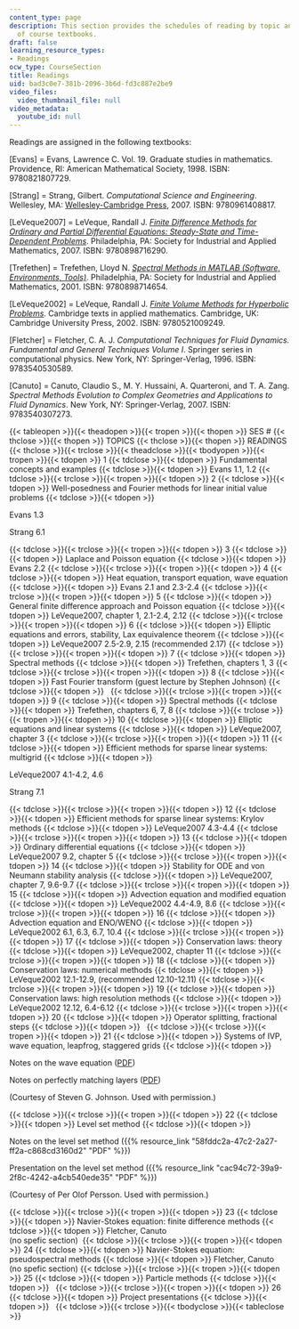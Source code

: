 ```yaml
---
content_type: page
description: This section provides the schedules of reading by topic and the list
  of course textbooks.
draft: false
learning_resource_types:
- Readings
ocw_type: CourseSection
title: Readings
uid: bad3c0e7-381b-2096-3b6d-fd3c887e2be9
video_files:
  video_thumbnail_file: null
video_metadata:
  youtube_id: null
---
```

Readings are assigned in the following textbooks:

\[Evans\] = Evans, Lawrence C. Vol. 19. Graduate studies in mathematics. Providence, RI: American Mathematical Society, 1998. ISBN: 9780821807729.

\[Strang\] = Strang, Gilbert. *Computational Science and Engineering*. Wellesley, MA: [Wellesley-Cambridge Press](http://www.wellesleycambridge.com/), 2007. ISBN: 9780961408817.

\[LeVeque2007\] = LeVeque, Randall J. [*Finite Difference Methods for Ordinary and Partial Differential Equations: Steady-State and Time-Dependent Problems*](https://epubs.siam.org/doi/book/10.1137/1.9780898717839). Philadelphia, PA: Society for Industrial and Applied Mathematics, 2007. ISBN: 9780898716290.

\[Trefethen\] = Trefethen, Lloyd N. [*Spectral Methods in MATLAB (Software, Environments, Tools)*](http://dx.doi.org/10.1137/1.9780898719598). Philadelphia, PA: Society for Industrial and Applied Mathematics, 2001. ISBN: 9780898714654.

\[LeVeque2002\] = LeVeque, Randall J. [*Finite Volume Methods for Hyperbolic Problems*](http://depts.washington.edu/clawpack/book.html). Cambridge texts in applied mathematics. Cambridge, UK: Cambridge University Press, 2002. ISBN: 9780521009249.

\[Fletcher\] = Fletcher, C. A. J. *Computational Techniques for Fluid Dynamics. Fundamental and General Techniques Volume I*. Springer series in computational physics. New York, NY: Springer-Verlag, 1996. ISBN: 9783540530589.

\[Canuto\] = Canuto, Claudio S., M. Y. Hussaini, A. Quarteroni, and T. A. Zang. *Spectral Methods Evolution to Complex Geometries and Applications to Fluid Dynamics*. New York, NY: Springer-Verlag, 2007. ISBN: 9783540307273.

{{< tableopen >}}{{< theadopen >}}{{< tropen >}}{{< thopen >}}
SES #
{{< thclose >}}{{< thopen >}}
TOPICS
{{< thclose >}}{{< thopen >}}
READINGS
{{< thclose >}}{{< trclose >}}{{< theadclose >}}{{< tbodyopen >}}{{< tropen >}}{{< tdopen >}}
1
{{< tdclose >}}{{< tdopen >}}
Fundamental concepts and examples
{{< tdclose >}}{{< tdopen >}}
Evans 1.1, 1.2
{{< tdclose >}}{{< trclose >}}{{< tropen >}}{{< tdopen >}}
2
{{< tdclose >}}{{< tdopen >}}
Well-posedness and Fourier methods for linear initial value problems
{{< tdclose >}}{{< tdopen >}}

Evans 1.3

Strang 6.1

{{< tdclose >}}{{< trclose >}}{{< tropen >}}{{< tdopen >}}
3
{{< tdclose >}}{{< tdopen >}}
Laplace and Poisson equation
{{< tdclose >}}{{< tdopen >}}
Evans 2.2
{{< tdclose >}}{{< trclose >}}{{< tropen >}}{{< tdopen >}}
4
{{< tdclose >}}{{< tdopen >}}
Heat equation, transport equation, wave equation
{{< tdclose >}}{{< tdopen >}}
Evans 2.1 and 2.3-2.4
{{< tdclose >}}{{< trclose >}}{{< tropen >}}{{< tdopen >}}
5
{{< tdclose >}}{{< tdopen >}}
General finite difference approach and Poisson equation
{{< tdclose >}}{{< tdopen >}}
LeVeque2007, chapter 1, 2.1-2.4, 2.12
{{< tdclose >}}{{< trclose >}}{{< tropen >}}{{< tdopen >}}
6
{{< tdclose >}}{{< tdopen >}}
Elliptic equations and errors, stability, Lax equivalence theorem
{{< tdclose >}}{{< tdopen >}}
LeVeque2007 2.5-2.9, 2.15 (recommended 2.17)
{{< tdclose >}}{{< trclose >}}{{< tropen >}}{{< tdopen >}}
7
{{< tdclose >}}{{< tdopen >}}
Spectral methods
{{< tdclose >}}{{< tdopen >}}
Trefethen, chapters 1, 3
{{< tdclose >}}{{< trclose >}}{{< tropen >}}{{< tdopen >}}
8
{{< tdclose >}}{{< tdopen >}}
Fast Fourier transform (guest lecture by Stephen Johnson)
{{< tdclose >}}{{< tdopen >}}
 
{{< tdclose >}}{{< trclose >}}{{< tropen >}}{{< tdopen >}}
9
{{< tdclose >}}{{< tdopen >}}
Spectral methods
{{< tdclose >}}{{< tdopen >}}
Trefethen, chapters 6, 7, 8
{{< tdclose >}}{{< trclose >}}{{< tropen >}}{{< tdopen >}}
10
{{< tdclose >}}{{< tdopen >}}
Elliptic equations and linear systems
{{< tdclose >}}{{< tdopen >}}
LeVeque2007, chapter 3
{{< tdclose >}}{{< trclose >}}{{< tropen >}}{{< tdopen >}}
11
{{< tdclose >}}{{< tdopen >}}
Efficient methods for sparse linear systems: multigrid
{{< tdclose >}}{{< tdopen >}}

LeVeque2007 4.1-4.2, 4.6

Strang 7.1

{{< tdclose >}}{{< trclose >}}{{< tropen >}}{{< tdopen >}}
12
{{< tdclose >}}{{< tdopen >}}
Efficient methods for sparse linear systems: Krylov methods
{{< tdclose >}}{{< tdopen >}}
LeVeque2007 4.3-4.4
{{< tdclose >}}{{< trclose >}}{{< tropen >}}{{< tdopen >}}
13
{{< tdclose >}}{{< tdopen >}}
Ordinary differential equations
{{< tdclose >}}{{< tdopen >}}
LeVeque2007 9.2, chapter 5
{{< tdclose >}}{{< trclose >}}{{< tropen >}}{{< tdopen >}}
14
{{< tdclose >}}{{< tdopen >}}
Stability for ODE and von Neumann stability analysis
{{< tdclose >}}{{< tdopen >}}
LeVeque2007, chapter 7, 9.6-9.7
{{< tdclose >}}{{< trclose >}}{{< tropen >}}{{< tdopen >}}
15
{{< tdclose >}}{{< tdopen >}}
Advection equation and modified equation
{{< tdclose >}}{{< tdopen >}}
LeVeque2002 4.4-4.9, 8.6
{{< tdclose >}}{{< trclose >}}{{< tropen >}}{{< tdopen >}}
16
{{< tdclose >}}{{< tdopen >}}
Advection equation and ENO/WENO
{{< tdclose >}}{{< tdopen >}}
LeVeque2002 6.1, 6.3, 6.7, 10.4
{{< tdclose >}}{{< trclose >}}{{< tropen >}}{{< tdopen >}}
17
{{< tdclose >}}{{< tdopen >}}
Conservation laws: theory
{{< tdclose >}}{{< tdopen >}}
LeVeque2002, chapter 11
{{< tdclose >}}{{< trclose >}}{{< tropen >}}{{< tdopen >}}
18
{{< tdclose >}}{{< tdopen >}}
Conservation laws: numerical methods
{{< tdclose >}}{{< tdopen >}}
LeVeque2002 12.1-12.9, (recommended 12.10-12.11)
{{< tdclose >}}{{< trclose >}}{{< tropen >}}{{< tdopen >}}
19
{{< tdclose >}}{{< tdopen >}}
Conservation laws: high resolution methods
{{< tdclose >}}{{< tdopen >}}
LeVeque2002 12.12, 6.4-6.12
{{< tdclose >}}{{< trclose >}}{{< tropen >}}{{< tdopen >}}
20
{{< tdclose >}}{{< tdopen >}}
Operator splitting, fractional steps
{{< tdclose >}}{{< tdopen >}}
 
{{< tdclose >}}{{< trclose >}}{{< tropen >}}{{< tdopen >}}
21
{{< tdclose >}}{{< tdopen >}}
Systems of IVP, wave equation, leapfrog, staggered grids
{{< tdclose >}}{{< tdopen >}}

Notes on the wave equation ([PDF](http://math.mit.edu/~stevenj/18.369/wave-equations.pdf))

Notes on perfectly matching layers ([PDF](http://math.mit.edu/~stevenj/18.369/pml.pdf))

(Courtesy of Steven G. Johnson. Used with permission.)

{{< tdclose >}}{{< trclose >}}{{< tropen >}}{{< tdopen >}}
22
{{< tdclose >}}{{< tdopen >}}
Level set method
{{< tdclose >}}{{< tdopen >}}

Notes on the level set method ({{% resource_link "58fddc2a-47c2-2a27-ff2a-c868cd3160d2" "PDF" %}})

Presentation on the level set method ({{% resource_link "cac94c72-39a9-2f8c-4242-a4cb540ede35" "PDF" %}})

(Courtesy of Per Olof Persson. Used with permission.)

{{< tdclose >}}{{< trclose >}}{{< tropen >}}{{< tdopen >}}
23
{{< tdclose >}}{{< tdopen >}}
Navier-Stokes equation: finite difference methods
{{< tdclose >}}{{< tdopen >}}
Fletcher, Canuto   
(no spefic section) 
{{< tdclose >}}{{< trclose >}}{{< tropen >}}{{< tdopen >}}
24
{{< tdclose >}}{{< tdopen >}}
Navier-Stokes equation: pseudospectral methods
{{< tdclose >}}{{< tdopen >}}
Fletcher, Canuto   
(no spefic section)
{{< tdclose >}}{{< trclose >}}{{< tropen >}}{{< tdopen >}}
25
{{< tdclose >}}{{< tdopen >}}
Particle methods
{{< tdclose >}}{{< tdopen >}}
 
{{< tdclose >}}{{< trclose >}}{{< tropen >}}{{< tdopen >}}
26
{{< tdclose >}}{{< tdopen >}}
Project presentations
{{< tdclose >}}{{< tdopen >}}
 
{{< tdclose >}}{{< trclose >}}{{< tbodyclose >}}{{< tableclose >}}